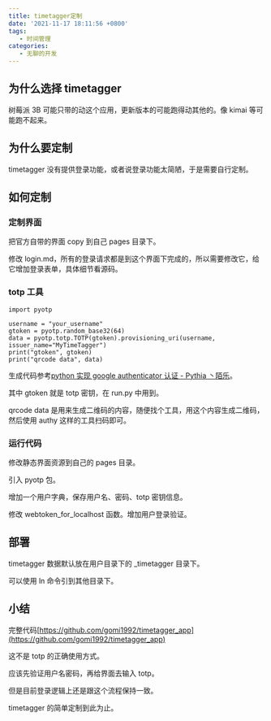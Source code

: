 ```yaml
---
title: timetagger定制
date: '2021-11-17 18:11:56 +0800'
tags: 
   - 时间管理
categories:
   - 无聊的开发
---
```


## 为什么选择 timetagger

树莓派 3B 可能只带的动这个应用，更新版本的可能跑得动其他的。像 kimai 等可能跑不起来。

## 为什么要定制

timetagger 没有提供登录功能，或者说登录功能太简陋，于是需要自行定制。

## 如何定制

### 定制界面

把官方自带的界面 copy 到自己 pages 目录下。

修改 login.md，所有的登录请求都是到这个界面下完成的，所以需要修改它，给它增加登录表单，具体细节看源码。

### totp 工具

```
import pyotp

username = "your_username"
gtoken = pyotp.random_base32(64)
data = pyotp.totp.TOTP(gtoken).provisioning_uri(username, issuer_name="MyTimeTagger")
print("gtoken", gtoken)
print("qrcode data", data)
```

生成代码参考[python 实现 google authenticator 认证 - Pythia 丶陌乐](#root/ZycHBYUoADWo/Vx6AUcpGHodQ/ZXufmBwkSU3E/zXZRGpQeDzVc/wE4RlKFYqoH1/KUQrJURuWW9M)。

其中 gtoken 就是 totp 密钥，在 run.py 中用到。

qrcode data 是用来生成二维码的内容，随便找个工具，用这个内容生成二维码，然后使用 authy 这样的工具扫码即可。

### 运行代码

修改静态界面资源到自己的 pages 目录。

引入 pyotp 包。

增加一个用户字典，保存用户名、密码、totp 密钥信息。

修改 webtoken_for_localhost 函数。增加用户登录验证。

## 部署

timetagger 数据默认放在用户目录下的 \_timetagger 目录下。

可以使用 ln 命令引到其他目录下。

## 小结

完整代码[https://github.com/gomi1992/timetagger_app](https://github.com/gomi1992/timetagger_app)

这不是 totp 的正确使用方式。

应该先验证用户名密码，再给界面去输入 totp。

但是目前登录逻辑上还是跟这个流程保持一致。

timetagger 的简单定制到此为止。
